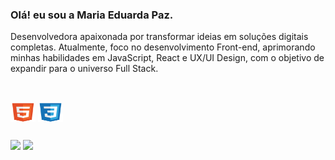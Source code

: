 ### Olá! eu sou a Maria Eduarda Paz.

Desenvolvedora apaixonada por transformar ideias em soluções digitais completas. Atualmente, foco no desenvolvimento Front-end, aprimorando minhas habilidades em JavaScript, React e UX/UI Design, com o objetivo de expandir para o universo Full Stack.

##

<div style="display: inline_block"><br>
  <img align="center" alt="Rafa-HTML" height="30" width="40" src="https://raw.githubusercontent.com/devicons/devicon/master/icons/html5/html5-original.svg">
  <img align="center" alt="Rafa-CSS" height="30" width="40" src="https://raw.githubusercontent.com/devicons/devicon/master/icons/css3/css3-original.svg">
</div>

##

<div> 
  <a href="https://www.instagram.com/mari.eduardapaz/" target="_blank"><img src="https://img.shields.io/badge/-Instagram-%23E4405F?style=for-the-badge&logo=instagram&logoColor=white" target="_blank"></a> 
  <a href="https://www.linkedin.com/in/mariaeduardapaz/" target="_blank"><img src="https://img.shields.io/badge/-LinkedIn-%230077B5?style=for-the-badge&logo=linkedin&logoColor=white" target="_blank"></a> 
  
</div>
